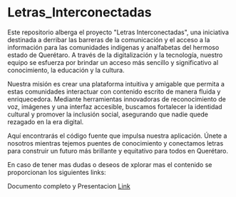# Letras_Interconectadas

Este repositorio alberga el proyecto "Letras Interconectadas", una iniciativa destinada a derribar las barreras de la comunicación y el acceso a la información para las comunidades indígenas y analfabetas del hermoso estado de Querétaro. A través de la digitalización y la tecnología, nuestro equipo se esfuerza por brindar un acceso más sencillo y significativo al conocimiento, la educación y la cultura.

Nuestra misión es crear una plataforma intuitiva y amigable que permita a estas comunidades interactuar con contenido escrito de manera fluida y enriquecedora. Mediante herramientas innovadoras de reconocimiento de voz, imágenes y una interfaz accesible, buscamos fortalecer la identidad cultural y promover la inclusión social, asegurando que nadie quede rezagado en la era digital.

Aquí encontrarás el código fuente que impulsa nuestra aplicación. Únete a nosotros mientras tejemos puentes de conocimiento y conectamos letras para construir un futuro más brillante y equitativo para todos en Querétaro.

En caso de tener mas dudas o deseos de xplorar mas el contenido se proporcionan los siguientes links: 

Documento completo y Presentacion  [Link](https://drive.google.com/drive/folders/1SZZ6bWYxlXBUkCVJICWuDKm52pTIlHAY?usp=drive_link)
